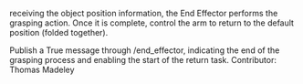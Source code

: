 receiving the object position information, the End Effector performs the grasping action. 
Once it is complete, control the arm to return to the default position (folded together). 

Publish a True message through /end_effector, indicating the end of the grasping process and enabling the start of the return task. 
Contributor: Thomas Madeley
